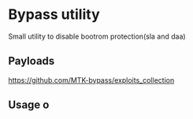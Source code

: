 # Bypass utility
Small utility to disable bootrom protection(sla and daa)

## Payloads
https://github.com/MTK-bypass/exploits_collection

## Usage o